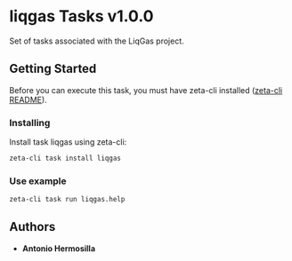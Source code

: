 # liqgas Tasks v1.0.0
  
  Set of tasks associated with the LiqGas project.
  
  ## Getting Started
  
  Before you can execute this task, you must have zeta-cli installed ([zeta-cli README](https://github.com/zeta-cli/cli/blob/master/README.md)).
  
  
  ### Installing
  
  Install task liqgas using zeta-cli:
  
  ```bash
  zeta-cli task install liqgas
  ```
  
  ### Use example
  
  
  ```bash
  zeta-cli task run liqgas.help
  ```
  
  ## Authors
  
  * **Antonio Hermosilla**
    